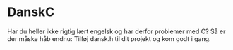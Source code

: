 # DanskC

Har du heller ikke rigtig lært engelsk og har derfor problemer med C? Så er der måske håb endnu: Tilføj dansk.h til dit projekt og kom godt i gang.
